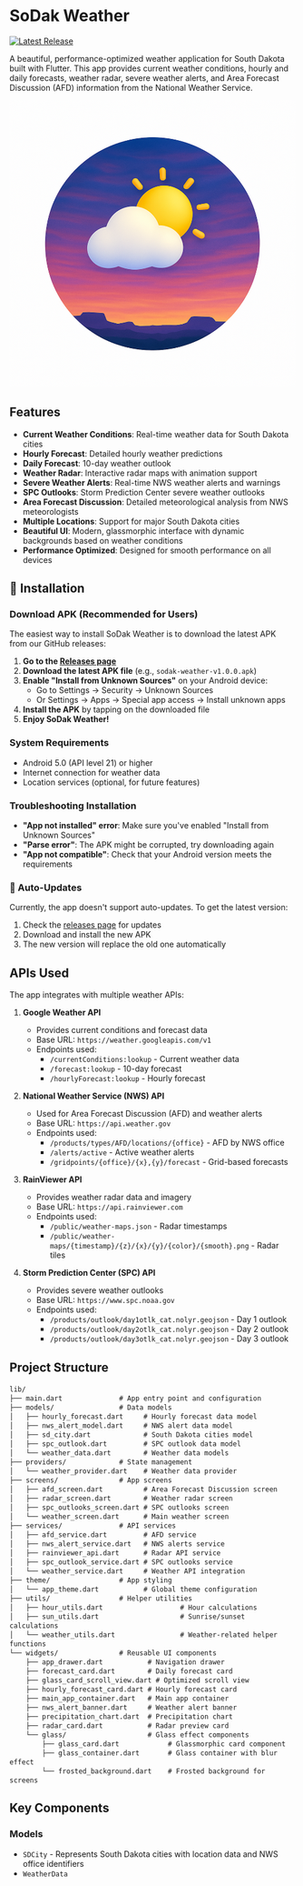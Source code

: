 # SoDak Weather

[![Latest Release](https://img.shields.io/github/v/release/hawkstwelve/sodak_weather?label=Latest%20Release&style=for-the-badge)](https://github.com/hawkstwelve/sodak_weather/releases/latest)

A beautiful, performance-optimized weather application for South Dakota built with Flutter. This app provides current weather conditions, hourly and daily forecasts, weather radar, severe weather alerts, and Area Forecast Discussion (AFD) information from the National Weather Service.

![SoDak Weather App](assets/splash.png)

## Features

- **Current Weather Conditions**: Real-time weather data for South Dakota cities
- **Hourly Forecast**: Detailed hourly weather predictions
- **Daily Forecast**: 10-day weather outlook
- **Weather Radar**: Interactive radar maps with animation support
- **Severe Weather Alerts**: Real-time NWS weather alerts and warnings
- **SPC Outlooks**: Storm Prediction Center severe weather outlooks
- **Area Forecast Discussion**: Detailed meteorological analysis from NWS meteorologists
- **Multiple Locations**: Support for major South Dakota cities
- **Beautiful UI**: Modern, glassmorphic interface with dynamic backgrounds based on weather conditions
- **Performance Optimized**: Designed for smooth performance on all devices

## 📱 Installation

### Download APK (Recommended for Users)

The easiest way to install SoDak Weather is to download the latest APK from our GitHub releases:

1. **Go to the [Releases page](https://github.com/hawkstwelve/sodak_weather/releases)**
2. **Download the latest APK file** (e.g., `sodak-weather-v1.0.0.apk`)
3. **Enable "Install from Unknown Sources"** on your Android device:
   - Go to Settings → Security → Unknown Sources
   - Or Settings → Apps → Special app access → Install unknown apps
4. **Install the APK** by tapping on the downloaded file
5. **Enjoy SoDak Weather!**

### System Requirements
- Android 5.0 (API level 21) or higher
- Internet connection for weather data
- Location services (optional, for future features)

### Troubleshooting Installation
- **"App not installed" error**: Make sure you've enabled "Install from Unknown Sources"
- **"Parse error"**: The APK might be corrupted, try downloading again
- **"App not compatible"**: Check that your Android version meets the requirements

### 🔄 Auto-Updates
Currently, the app doesn't support auto-updates. To get the latest version:
1. Check the [releases page](https://github.com/hawkstwelve/sodak_weather/releases) for updates
2. Download and install the new APK
3. The new version will replace the old one automatically

## APIs Used

The app integrates with multiple weather APIs:

1. **Google Weather API**
   - Provides current conditions and forecast data
   - Base URL: `https://weather.googleapis.com/v1`
   - Endpoints used:
     - `/currentConditions:lookup` - Current weather data
     - `/forecast:lookup` - 10-day forecast
     - `/hourlyForecast:lookup` - Hourly forecast

2. **National Weather Service (NWS) API**
   - Used for Area Forecast Discussion (AFD) and weather alerts
   - Base URL: `https://api.weather.gov`
   - Endpoints used:
     - `/products/types/AFD/locations/{office}` - AFD by NWS office
     - `/alerts/active` - Active weather alerts
     - `/gridpoints/{office}/{x},{y}/forecast` - Grid-based forecasts

3. **RainViewer API**
   - Provides weather radar data and imagery
   - Base URL: `https://api.rainviewer.com`
   - Endpoints used:
     - `/public/weather-maps.json` - Radar timestamps
     - `/public/weather-maps/{timestamp}/{z}/{x}/{y}/{color}/{smooth}.png` - Radar tiles

4. **Storm Prediction Center (SPC) API**
   - Provides severe weather outlooks
   - Base URL: `https://www.spc.noaa.gov`
   - Endpoints used:
     - `/products/outlook/day1otlk_cat.nolyr.geojson` - Day 1 outlook
     - `/products/outlook/day2otlk_cat.nolyr.geojson` - Day 2 outlook
     - `/products/outlook/day3otlk_cat.nolyr.geojson` - Day 3 outlook

## Project Structure

```
lib/
├── main.dart              # App entry point and configuration
├── models/                # Data models
│   ├── hourly_forecast.dart     # Hourly forecast data model
│   ├── nws_alert_model.dart     # NWS alert data model
│   ├── sd_city.dart             # South Dakota cities model
│   ├── spc_outlook.dart         # SPC outlook data model
│   └── weather_data.dart        # Weather data models
├── providers/             # State management
│   └── weather_provider.dart    # Weather data provider
├── screens/               # App screens
│   ├── afd_screen.dart          # Area Forecast Discussion screen
│   ├── radar_screen.dart        # Weather radar screen
│   ├── spc_outlooks_screen.dart # SPC outlooks screen
│   └── weather_screen.dart      # Main weather screen
├── services/              # API services
│   ├── afd_service.dart         # AFD service
│   ├── nws_alert_service.dart   # NWS alerts service
│   ├── rainviewer_api.dart      # Radar API service
│   ├── spc_outlook_service.dart # SPC outlooks service
│   └── weather_service.dart     # Weather API integration
├── theme/                 # App styling
│   └── app_theme.dart           # Global theme configuration
├── utils/                 # Helper utilities
│   ├── hour_utils.dart                   # Hour calculations
│   ├── sun_utils.dart                    # Sunrise/sunset calculations
│   └── weather_utils.dart                # Weather-related helper functions
└── widgets/               # Reusable UI components
    ├── app_drawer.dart           # Navigation drawer
    ├── forecast_card.dart        # Daily forecast card
    ├── glass_card_scroll_view.dart # Optimized scroll view
    ├── hourly_forecast_card.dart # Hourly forecast card
    ├── main_app_container.dart   # Main app container
    ├── nws_alert_banner.dart     # Weather alert banner
    ├── precipitation_chart.dart  # Precipitation chart
    ├── radar_card.dart           # Radar preview card
    └── glass/                    # Glass effect components
        ├── glass_card.dart            # Glassmorphic card component
        ├── glass_container.dart       # Glass container with blur effect
        └── frosted_background.dart    # Frosted background for screens
```

## Key Components

### Models

- `SDCity` - Represents South Dakota cities with location data and NWS office identifiers
- `WeatherData`